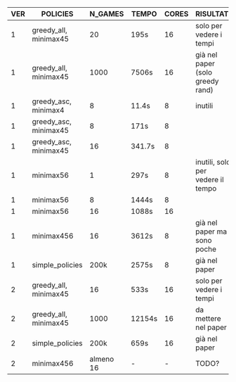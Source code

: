 | VER | POLICIES              | N_GAMES   | TEMPO  | CORES | RISULTATI                         |
| --- | --------------------- | --------- | ------ | ----- | --------------------------------- |
| 1   | greedy_all, minimax45 | 20        | 195s   | 16    | solo per vedere i tempi           |
| 1   | greedy_all, minimax45 | 1000      | 7506s  | 16    | già nel paper (solo greedy rand)  |
| 1   | greedy_asc, minimax4  | 8         | 11.4s  | 8     | inutili                           |
| 1   | greedy_asc, minimax45 | 8         | 171s   | 8     |                                   |
| 1   | greedy_asc, minimax45 | 16        | 341.7s | 8     |                                   |
| 1   | minimax56             | 1         | 297s   | 8     | inutili, solo per vedere il tempo |
| 1   | minimax56             | 8         | 1444s  | 8     |                                   |
| 1   | minimax56             | 16        | 1088s  | 16    |                                   |
| 1   | minimax456            | 16        | 3612s  | 8     | già nel paper ma sono poche       |
| 1   | simple_policies       | 200k      | 2575s  | 8     | già nel paper                     |
| 2   | greedy_all, minimax45 | 16        | 533s   | 16    | solo per vedere i tempi           |
| 2   | greedy_all, minimax45 | 1000      | 12154s | 16    | da mettere nel paper              |
| 2   | simple_policies       | 200k      | 659s   | 16    | già nel paper                     |
| 2   | minimax456            | almeno 16 | -      | -     | TODO?                             |
